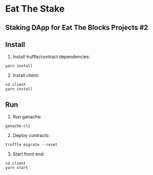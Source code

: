 # Eat The Stake
## Staking DApp for Eat The Blocks Projects #2

## Install
1. Install truffle/contract dependencies:
```
yarn install
```
2. Install client:
```
cd client
yarn install
```

## Run
1. Run ganache:
```
ganache-cli
```
2. Deploy contracts:
```
truffle migrate --reset
```
3. Start front end:
```
cd client
yarn start
```
